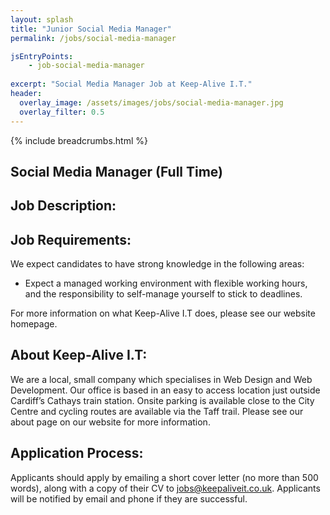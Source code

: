 ```yaml
---
layout: splash 
title: "Junior Social Media Manager"
permalink: /jobs/social-media-manager

jsEntryPoints:
    - job-social-media-manager
    
excerpt: "Social Media Manager Job at Keep-Alive I.T."
header:
  overlay_image: /assets/images/jobs/social-media-manager.jpg
  overlay_filter: 0.5 
---
```


{% include breadcrumbs.html %}

## Social Media Manager (Full Time)

## Job Description:


## Job Requirements:
We expect candidates to have strong knowledge in the following areas:


- Expect a managed working environment with flexible working hours, and the responsibility to self-manage yourself to stick to deadlines.

For more information on what Keep-Alive I.T does, please see our website homepage.

## About Keep-Alive I.T:
We are a local, small company which specialises in Web Design and Web Development.
Our office is based in an easy to access location just outside Cardiff’s Cathays train station. Onsite parking is available close to the City Centre and cycling routes are available via the Taff trail. Please see our about page on our website for more information.

## Application Process:
Applicants should apply by emailing a short cover letter (no more than 500 words), along with a copy of their CV to <a href="mailto:jobs@keepaliveit.co.uk">jobs@keepaliveit.co.uk</a>. Applicants will be notified by email and phone if they are successful.
